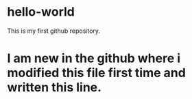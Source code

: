 # hello-world
This is my first github repository.
# I am new in the github where i modified this file first time and written this line.
